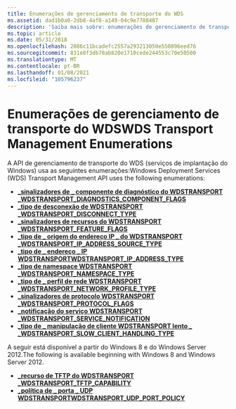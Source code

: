 ```yaml
---
title: Enumerações de gerenciamento de transporte do WDS
ms.assetid: dad1b0a0-2db8-4af8-a149-04c9e7788487
description: 'Saiba mais sobre: enumerações de gerenciamento de transporte do WDS'
ms.topic: article
ms.date: 05/31/2018
ms.openlocfilehash: 2086c11bcadefc2557a293213050e550896eed76
ms.sourcegitcommit: 831e8f3db78ab820e1710cede244553c70e50500
ms.translationtype: MT
ms.contentlocale: pt-BR
ms.lasthandoff: 01/08/2021
ms.locfileid: "105796237"
---
```

# <a name="wds-transport-management-enumerations"></a><span data-ttu-id="c3176-103">Enumerações de gerenciamento de transporte do WDS</span><span class="sxs-lookup"><span data-stu-id="c3176-103">WDS Transport Management Enumerations</span></span>

<span data-ttu-id="c3176-104">A API de gerenciamento de transporte do WDS (serviços de implantação do Windows) usa as seguintes enumerações:</span><span class="sxs-lookup"><span data-stu-id="c3176-104">Windows Deployment Services (WDS) Transport Management API uses the following enumerations:</span></span>

-   [<span data-ttu-id="c3176-105">**\_sinalizadores de \_ componente de diagnóstico do WDSTRANSPORT \_**</span><span class="sxs-lookup"><span data-stu-id="c3176-105">**WDSTRANSPORT\_DIAGNOSTICS\_COMPONENT\_FLAGS**</span></span>](/windows/win32/api/wdstptmgmt/ne-wdstptmgmt-wdstransport_diagnostics_component_flags)
-   [<span data-ttu-id="c3176-106">**\_tipo de desconexão de WDSTRANSPORT \_**</span><span class="sxs-lookup"><span data-stu-id="c3176-106">**WDSTRANSPORT\_DISCONNECT\_TYPE**</span></span>](/windows/win32/api/wdstptmgmt/ne-wdstptmgmt-wdstransport_disconnect_type)
-   [<span data-ttu-id="c3176-107">**\_sinalizadores de recursos do WDSTRANSPORT \_**</span><span class="sxs-lookup"><span data-stu-id="c3176-107">**WDSTRANSPORT\_FEATURE\_FLAGS**</span></span>](/windows/win32/api/wdstptmgmt/ne-wdstptmgmt-wdstransport_feature_flags)
-   [<span data-ttu-id="c3176-108">**\_tipo de \_ origem do endereço IP \_ do WDSTRANSPORT \_**</span><span class="sxs-lookup"><span data-stu-id="c3176-108">**WDSTRANSPORT\_IP\_ADDRESS\_SOURCE\_TYPE**</span></span>](/windows/win32/api/wdstptmgmt/ne-wdstptmgmt-wdstransport_ip_address_source_type)
-   [<span data-ttu-id="c3176-109">**\_tipo de \_ endereço \_ IP WDSTRANSPORT**</span><span class="sxs-lookup"><span data-stu-id="c3176-109">**WDSTRANSPORT\_IP\_ADDRESS\_TYPE**</span></span>](/windows/win32/api/wdstptmgmt/ne-wdstptmgmt-wdstransport_ip_address_type)
-   [<span data-ttu-id="c3176-110">**\_tipo de namespace WDSTRANSPORT \_**</span><span class="sxs-lookup"><span data-stu-id="c3176-110">**WDSTRANSPORT\_NAMESPACE\_TYPE**</span></span>](/windows/win32/api/wdstptmgmt/ne-wdstptmgmt-wdstransport_namespace_type)
-   [<span data-ttu-id="c3176-111">**\_tipo de \_ perfil de rede WDSTRANSPORT \_**</span><span class="sxs-lookup"><span data-stu-id="c3176-111">**WDSTRANSPORT\_NETWORK\_PROFILE\_TYPE**</span></span>](/windows/win32/api/wdstptmgmt/ne-wdstptmgmt-wdstransport_network_profile_type)
-   [<span data-ttu-id="c3176-112">**\_sinalizadores de protocolo WDSTRANSPORT \_**</span><span class="sxs-lookup"><span data-stu-id="c3176-112">**WDSTRANSPORT\_PROTOCOL\_FLAGS**</span></span>](/windows/win32/api/wdstptmgmt/ne-wdstptmgmt-wdstransport_protocol_flags)
-   [<span data-ttu-id="c3176-113">**\_notificação do serviço WDSTRANSPORT \_**</span><span class="sxs-lookup"><span data-stu-id="c3176-113">**WDSTRANSPORT\_SERVICE\_NOTIFICATION**</span></span>](/windows/win32/api/wdstptmgmt/ne-wdstptmgmt-wdstransport_service_notification)
-   [<span data-ttu-id="c3176-114">**\_tipo de \_ manipulação de cliente WDSTRANSPORT lento \_ \_**</span><span class="sxs-lookup"><span data-stu-id="c3176-114">**WDSTRANSPORT\_SLOW\_CLIENT\_HANDLING\_TYPE**</span></span>](/windows/win32/api/wdstptmgmt/ne-wdstptmgmt-wdstransport_slow_client_handling_type)

<span data-ttu-id="c3176-115">A seguir está disponível a partir do Windows 8 e do Windows Server 2012.</span><span class="sxs-lookup"><span data-stu-id="c3176-115">The following is available beginning with Windows 8 and Windows Server 2012.</span></span>

-   [<span data-ttu-id="c3176-116">**\_recurso de TFTP do WDSTRANSPORT \_**</span><span class="sxs-lookup"><span data-stu-id="c3176-116">**WDSTRANSPORT\_TFTP\_CAPABILITY**</span></span>](/windows/win32/api/wdstptmgmt/ne-wdstptmgmt-wdstransport_tftp_capability)
-   [<span data-ttu-id="c3176-117">**\_política de \_ porta \_ UDP WDSTRANSPORT**</span><span class="sxs-lookup"><span data-stu-id="c3176-117">**WDSTRANSPORT\_UDP\_PORT\_POLICY**</span></span>](/windows/win32/api/wdstptmgmt/ne-wdstptmgmt-wdstransport_udp_port_policy)

 

 




